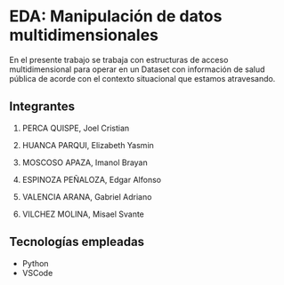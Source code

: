# EDA: Manipulación de datos multidimensionales

En el presente trabajo se trabaja con estructuras de acceso multidimensional para operar en un Dataset con información de salud pública de acorde con el contexto situacional que estamos atravesando.

## Integrantes

1. PERCA QUISPE, Joel Cristian

2. HUANCA PARQUI, Elizabeth Yasmin

3. MOSCOSO APAZA, Imanol Brayan

4. ESPINOZA PEÑALOZA, Edgar Alfonso

5. VALENCIA ARANA, Gabriel Adriano

6. VILCHEZ MOLINA, Misael Svante


## Tecnologías empleadas

<ul>
    <li>Python</li>
    <li>VSCode</li>
</ul>